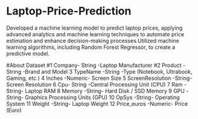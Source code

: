 # Laptop-Price-Prediction
Developed a machine learning model to predict laptop prices, applying advanced analytics and machine learning techniques to automate price estimation and enhance decision-making processes.Utilized machine learning algorithms, including Random Forest Regressor, to create a predictive model.

#About Dataset
#1 Company- String -Laptop Manufacturer
#2 Product -String -Brand and Model
3 TypeName -String -Type (Notebook, Ultrabook, Gaming, etc.)
4 Inches -Numeric- Screen Size
5 ScreenResolution -String- Screen Resolution
6 Cpu- String -Central Processing Unit (CPU)
7 Ram -String- Laptop RAM
8 Memory -String- Hard Disk / SSD Memory
9 GPU -String- Graphics Processing Units (GPU)
10 OpSys -String- Operating System
11 Weight -String- Laptop Weight
12 Price_euros -Numeric- Price (Euro)

